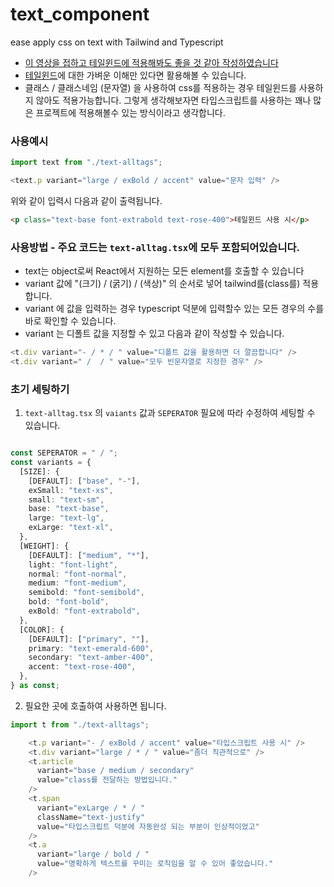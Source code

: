 # text_component

ease apply css on text with Tailwind and Typescript

- [이 영상을 접하고 테일윈드에 적용해봐도 좋을 것 같아 작성하였습니다](https://www.youtube.com/watch?v=b1NEj8HG1yU&t=382s&ab_channel=mewtru)
- [테일윈드](https://tailwindcss.com/)에 대한 가벼운 이해만 있다면 활용해볼 수 있습니다.
- 클래스 / 클래스네임 (문자열) 을 사용하여 css를 적용하는 경우 테일윈드를 사용하지 않아도 적용가능합니다. 그렇게 생각해보자면 타입스크립트를 사용하는 꽤나 많은 프로젝트에 적용해볼수 있는 방식이라고 생각합니다.


### 사용예시

```typescript
import text from "./text-alltags";

<text.p variant="large / exBold / accent" value="문자 입력" />
```
위와 같이 입력시 다음과 같이 출력됩니다.
```html
<p class="text-base font-extrabold text-rose-400">테일윈드 사용 시</p>
```

### 사용방법 - 주요 코드는 `text-alltag.tsx`에 모두 포함되어있습니다.

- text는 object로써 React에서 지원하는 모든 element를 호출할 수 있습니다
- variant 값에 "(크기) / (굵기) / (색상)" 의 순서로 넣어 tailwind를(class를) 적용합니다.
- variant 에 값을 입력하는 경우 typescript 덕분에 입력할수 있는 모든 경우의 수를 바로 확인할 수 있습니다.
- variant 는 디폴트 값을 지정할 수 있고 다음과 같이 작성할 수 있습니다.

```typescript
<t.div variant="- / * / " value="디폴트 값을 활용하면 더 깔끔합니다" />
<t.div variant=" /  / " value="모두 빈문자열로 지정한 경우" />
```

### 초기 세팅하기

1. `text-alltag.tsx` 의 `vaiants` 값과 `SEPERATOR` 필요에 따라 수정하여 세팅할 수 있습니다.

```typescript

const SEPERATOR = " / ";
const variants = {
  [SIZE]: {
    [DEFAULT]: ["base", "-"],
    exSmall: "text-xs",
    small: "text-sm",
    base: "text-base",
    large: "text-lg",
    exLarge: "text-xl",
  },
  [WEIGHT]: {
    [DEFAULT]: ["medium", "*"],
    light: "font-light",
    normal: "font-normal",
    medium: "font-medium",
    semibold: "font-semibold",
    bold: "font-bold",
    exBold: "font-extrabold",
  },
  [COLOR]: {
    [DEFAULT]: ["primary", ""],
    primary: "text-emerald-600",
    secondary: "text-amber-400",
    accent: "text-rose-400",
  },
} as const;


```

2. 필요한 곳에 호출하여 사용하면 됩니다.

```typescript
import t from "./text-alltags";

    <t.p variant="- / exBold / accent" value="타입스크립트 사용 시" />
    <t.div variant="large / * / " value="좀더 직관적으로" />
    <t.article
      variant="base / medium / secondary"
      value="class를 전달하는 방법입니다."
    />
    <t.span
      variant="exLarge / * / "
      className="text-justify"
      value="타입스크립트 덕분에 자동완성 되는 부분이 인상적이었고"
    />
    <t.a
      variant="large / bold / "
      value="명확하게 텍스트를 꾸미는 로직임을 알 수 있어 좋았습니다."
    />
```
